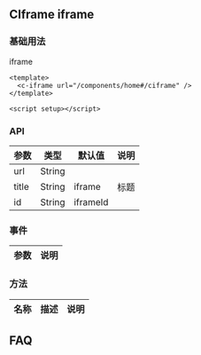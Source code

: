 ## CIframe iframe

### 基础用法

iframe

```vue demo
<template>
  <c-iframe url="/components/home#/ciframe" />
</template>

<script setup></script>
```

### API

| 参数  | 类型   | 默认值   | 说明 |
| ----- | ------ | -------- | ---- |
| url   | String |          |      |
| title | String | iframe   | 标题 |
| id    | String | iframeId |      |

### 事件

| 参数 | 说明 |
| ---- | ---- |

### 方法

| 名称 | 描述 | 说明 |
| ---- | ---- | ---- |

## FAQ

